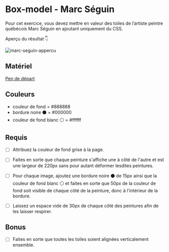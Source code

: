 # Box-model - Marc Séguin

Pour cet exercice, vous devez mettre en valeur des toiles de l’artiste peintre québécois Marc Séguin en ajoutant uniquement du CSS.

Aperçu du résultat 👇

![marc-seguin-appercu](https://github.com/user-attachments/assets/9b35172e-f026-455b-b48c-82a42dee3ea6)


## Matériel

[Pen de départ](https://codepen.io/tim-momo/pen/MWBXrvZ)

## Couleurs
-    couleur de fond  = #888888
-    bordure noire ⚫️ = #000000
-    couleur de fond blanc ⚪️ = #ffffff
   
## Requis

* [ ] Attribuez la couleur de fond grise à la page.
* [ ] Faites en sorte que chaque peinture s'affiche une à côté de l'autre et est une largeur de 220px sans pour autant déformer lesdites peintures.
* [ ] Pour chaque image, ajoutez une bordure noire ⚫️ de 15px ainsi que la couleur de fond blanc ⚪️ et faites en sorte que 50px de la couleur de fond soit visible de chaque côté de la peinture, donc à l'intérieur de la bordure.
* [ ] Laissez un espace vide de 30px de chaque côté des peintures afin de les laisser respirer.


## Bonus

* [ ] Faites en sorte que toutes les toiles soient alignées verticalement ensemble.
